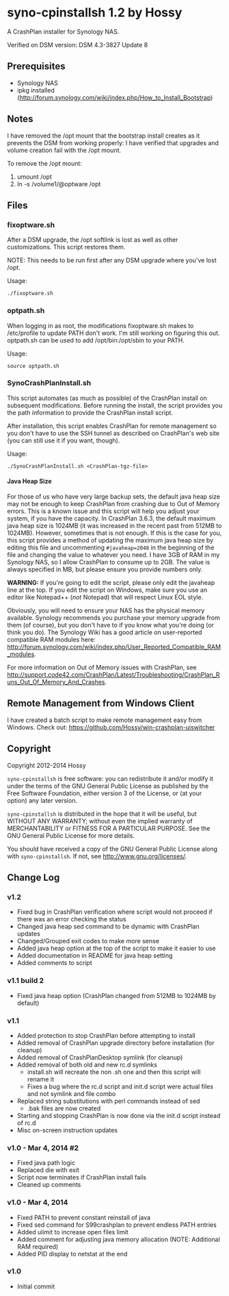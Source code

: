 syno-cpinstallsh 1.2 by Hossy
=====================================

A CrashPlan installer for Synology NAS.

Verified on DSM version: DSM 4.3-3827 Update 8


Prerequisites
-------------
- Synology NAS
- ipkg installed (<http://forum.synology.com/wiki/index.php/How_to_Install_Bootstrap>)


Notes
-----
I have removed the /opt mount that the bootstrap install creates as it prevents the
DSM from working properly: I have verified that upgrades and volume creation fail
with the /opt mount.

To remove the /opt mount:

1. umount /opt
2. ln -s /volume1/@optware /opt


Files
-----

### fixoptware.sh ###

After a DSM upgrade, the /opt softlink is lost as well as other customizations. 
This script restores them.

NOTE: This needs to be run first after any DSM upgrade where you've lost /opt.

Usage:

    ./fixoptware.sh

### optpath.sh ###

When logging in as root, the modifications fixoptware.sh makes to /etc/profile to
update PATH don't work.  I'm still working on figuring this out.  optpath.sh can
be used to add /opt/bin:/opt/sbin to your PATH.

Usage:

    source optpath.sh

### SynoCrashPlanInstall.sh ###

This script automates (as much as possible) of the CrashPlan install on subsequent
modifications. Before running the install, the script provides you the path
information to provide the CrashPlan install script.

After installation, this script enables CrashPlan for remote management so you
don't have to use the SSH tunnel as described on CrashPlan's web site (you can
still use it if you want, though).

Usage:

    ./SynoCrashPlanInstall.sh <CrashPlan-tgz-file>

#### Java Heap Size ####

For those of us who have very large backup sets, the default java heap size may not
be enough to keep CrashPlan from crashing due to Out of Memory errors.  This is a
known issue and this script will help you adjust your system, if you have the
capacity.  In CrashPlan 3.6.3, the default maximum java heap size is 1024MB (it was
increased in the recent past from 512MB to 1024MB).  However, sometimes that is not
enough.  If this is the case for you, this script provides a method of updating the
maximum java heap size by editing this file and uncommenting `#javaheap=2048` in
the beginning of the file and changing the value to whatever you need.  I have 3GB
of RAM in my Synology NAS, so I allow CrashPlan to consume up to 2GB.  The value is
always specified in MB, but please ensure you provide numbers only.

**WARNING:** If you're going to edit the script, please only edit the javaheap line
at the top.  If you edit the script on Windows, make sure you use an editor like
Notepad++ (*not* Notepad) that will respect Linux EOL style.

Obviously, you will need to ensure your NAS has the physical memory available.
Synology recommends you purchase your memory upgrade from them (of course), but you
don't have to if you know what you're doing (or think you do).  The Synology Wiki
has a good article on user-reported compatible RAM modules here:
<http://forum.synology.com/wiki/index.php/User_Reported_Compatible_RAM_modules>.

For more information on Out of Memory issues with CrashPlan, see
<http://support.code42.com/CrashPlan/Latest/Troubleshooting/CrashPlan_Runs_Out_Of_Memory_And_Crashes>.


Remote Management from Windows Client
-------------------------------------
I have created a batch script to make remote management easy from Windows.  Check
out: <https://github.com/Hossy/win-crashplan-uiswitcher>


Copyright
---------
Copyright 2012-2014 Hossy

`syno-cpinstallsh` is free software: you can redistribute it and/or modify
it under the terms of the GNU General Public License as published by
the Free Software Foundation, either version 3 of the License, or
(at your option) any later version.

`syno-cpinstallsh` is distributed in the hope that it will be useful,
but WITHOUT ANY WARRANTY; without even the implied warranty of
MERCHANTABILITY or FITNESS FOR A PARTICULAR PURPOSE.  See the
GNU General Public License for more details.

You should have received a copy of the GNU General Public License
along with `syno-cpinstallsh`.  If not, see <http://www.gnu.org/licenses/>.

Change Log
----------
### v1.2 ###
- Fixed bug in CrashPlan verification where script would not proceed if there was
  an error checking the status
- Changed java heap sed command to be dynamic with CrashPlan updates
- Changed/Grouped exit codes to make more sense
- Added java heap option at the top of the script to make it easier to use
- Added documentation in README for java heap setting
- Added comments to script

### v1.1 build 2 ###
- Fixed java heap option (CrashPlan changed from 512MB to 1024MB by default)

### v1.1 ###

- Added protection to stop CrashPlan before attempting to install
- Added removal of CrashPlan upgrade directory before installation (for cleanup)
- Added removal of CrashPlanDesktop symlink (for cleanup)
- Added removal of both old and new rc.d symlinks
  - install.sh will recreate the non .sh one and then this script will rename it
  - Fixes a bug where the rc.d script and init.d script were actual files and not
    symlink and file combo
- Replaced string substitutions with perl commands instead of sed
  - .bak files are now created
- Starting and stopping CrashPlan is now done via the init.d script instead of rc.d
- Misc on-screen instruction updates

### v1.0 - Mar 4, 2014 #2 ###
- Fixed java path logic
- Replaced die with exit
- Script now terminates if CrashPlan install fails
- Cleaned up comments

### v1.0 - Mar 4, 2014 ###
- Fixed PATH to prevent constant reinstall of java
- Fixed sed command for S99crashplan to prevent endless PATH entries
- Added ulimit to increase open files limit
- Added comment for adjusting java memory allocation (NOTE: Additional RAM required)
- Added PID display to netstat at the end

### v1.0 ###
- Initial commit